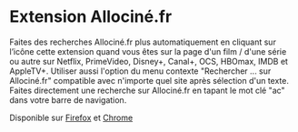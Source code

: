# Extension Allociné.fr

Faites des recherches Allociné.fr plus automatiquement en cliquant sur l’icône cette extension quand vous êtes sur la page d'un film / d'une série ou autre sur Netflix, PrimeVideo, Disney+, Canal+, OCS, HBOmax, IMDB et AppleTV+. Utiliser aussi l'option du menu contexte "Rechercher ... sur Allociné.fr" compatible avec n'importe quel site après sélection d'un texte. Faites directement une recherche sur Allociné.fr en tapant  le mot clé "ac" dans votre barre de navigation.

Disponible sur [Firefox](https://addons.mozilla.org/fr/firefox/addon/265379d72ae14311b182) et [Chrome](https://chrome.google.com/webstore/detail/allocinefr/kkebiahgemcdmbhenfmbbdpamnbbhklk)
